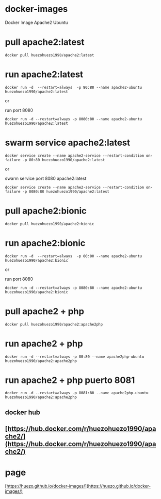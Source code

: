 # docker-images
Docker Image Apache2 Ubuntu


# pull apache2:latest

```docker pull huezohuezo1990/apache2:latest```

# run apache2:latest

```docker run -d  --restart=always  -p 80:80 --name apache2-ubuntu huezohuezo1990/apache2:latest```

or

run port 8080


```docker run -d --restart=always -p 8080:80 --name apache2-ubuntu huezohuezo1990/apache2:latest```



# swarm service apache2:latest

```docker service create --name apache2-service --restart-condition on-failure -p 80:80 huezohuezo1990/apache2:latest```


or 

swarm service port 8080 apache2:latest

```docker service create --name apache2-service --restart-condition on-failure -p 8080:80 huezohuezo1990/apache2:latest```




# pull apache2:bionic

```docker pull huezohuezo1990/apache2:bionic```

# run apache2:bionic

```docker run -d  --restart=always  -p 80:80 --name apache2-ubuntu huezohuezo1990/apache2:bionic```

or

run port 8080


```docker run -d --restart=always -p 8080:80 --name apache2-ubuntu huezohuezo1990/apache2:bionic```



# pull apache2 + php

```docker pull huezohuezo1990/apache2:apache2php```

# run apache2 + php

```docker run -d --restart=always -p 80:80 --name apache2php-ubuntu huezohuezo1990/apache2:apache2php```

# run apache2 + php puerto 8081

```docker run -d --restart=always -p 8081:80 --name apache2php-ubuntu huezohuezo1990/apache2:apache2php```


## docker hub

## [https://hub.docker.com/r/huezohuezo1990/apache2/](https://hub.docker.com/r/huezohuezo1990/apache2/)


#  page
[https://huezo.github.io/docker-images/](https://huezo.github.io/docker-images/)
